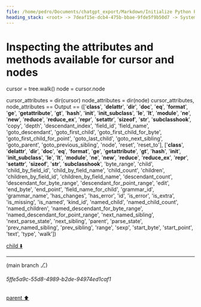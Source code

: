 ```yaml
---
file: /home/pedro/Documents/chatgpt_export/Markdown/Initialize Python Parser & Language.md
heading_stack: <root> -> 7deaf15e-dcb4-475b-bbae-9fde5f9b50d7 -> System -> 5a6cae08-3bad-4a1b-92fc-266c59c03560 -> System -> aaa2ddfa-521c-405d-b9e3-227ffc2bcaac -> User -> 6d8915d9-494c-4acc-8597-98c9519f6c8f -> Assistant -> 4aca064a-e9f9-44da-95a8-6f7790f3618d -> Tool -> 07a91a45-2df0-4247-a7c5-eed4c1d80d2b -> Assistant -> a2864381-72df-4235-b645-de3388a504fd -> Assistant -> 5241b676-ecc5-41db-bbd9-f39e12b4d5a1 -> Tool -> b69e85ff-b1d6-4f22-bd95-b04a7e6ce8ee -> Assistant -> 1ebaf51c-ef90-4949-b253-25e3ee987df6 -> Tool -> 381527fc-babd-4be9-969a-d2ebed211701 -> Assistant -> f601a97e-f099-45d4-be5f-598badf44a95 -> Assistant -> 83fd203e-51af-4b0c-81a1-92af3cbedb35 -> Tool -> Initialize the Python parser -> Initialize the Python language -> 84085495-982f-479e-8504-be9132565200 -> Assistant -> 112ef432-f042-4644-8473-d144a0323889 -> Tool -> Initialize the Python parser -> Initialize the Python language -> 22effdc1-4c81-4317-91f1-b4bd610aa167 -> Assistant -> aaa2384a-7544-4fc6-8884-faf486622cf7 -> User -> 15e08f20-977e-499c-bfea-715ce1340cc0 -> Assistant -> fa9b0b83-b196-476f-b7ab-5bf63b9791f9 -> Tool -> f1156b46-ce25-4151-91fa-5a8141140ed2 -> Assistant -> f91742da-795a-4e45-9cf6-bf02109c0188 -> Tool -> 22676854-cd22-4df5-8f29-984c26bf0c71 -> Assistant -> aaa2fdf0-aa28-4ae5-a22c-078f41d33d1a -> User -> 7db55174-8c04-4801-b8e1-84002b6ddfaa -> Assistant -> a61ef022-1744-476d-8329-9c9411e7a815 -> Tool -> Sample Python code to parse -> Parse the sample code -> Populate the graph from the parsed tree -> c1d5451e-6317-4afb-9720-e520d2a9785f -> Assistant -> abd939df-a4e5-4f2c-8d25-4b8e518e0494 -> Assistant -> d5796adb-2f66-48ac-87fa-bf75a1fa6415 -> Tool -> 343afa4e-97b7-4599-aa28-b764b928c7bb -> Assistant -> 383a9c3f-84ae-40df-b706-ce1ed2b74f84 -> Tool -> Re-parse the sample code and populate the graph -> 52d6e2ff-fbba-4e67-93d8-524334d91be1 -> Assistant -> aaa2222b-d232-438a-8c33-48021ee3a285 -> User -> 958210e5-c4a5-4605-a17b-a35dda0f5242 -> Assistant -> 288e3d89-0794-4dde-9bf7-895df8e17bbe -> Tool -> Create a PyGraphviz graph from the NetworkX graph -> Render the graph to a file (e.g., in PNG format) -> Display the graph -> f516208e-bae4-4871-9d3e-b6ad4762dc49 -> Assistant -> aaa2732e-5e79-4dc2-9613-99c043e3c706 -> User -> 99421392-1bb4-4186-9d14-4488e0c305eb -> Assistant -> 470d49c7-878e-4cef-90f8-640678daa2dc -> Tool -> 313b6c7f-56c6-42a8-97d6-0db079584b95 -> Assistant -> aaa2a360-11d9-433e-94fe-69101b893874 -> User -> 7af70387-4a4b-49b7-b4bc-3fade32bdb17 -> Assistant -> b940bc76-156b-42e4-9f5f-da8967dc758c -> Tool -> Draw the graph using NetworkX and Matplotlib -> 3feea083-a66e-46bc-a6d4-2b9be856b985 -> Assistant -> aaa2d47b-0096-400f-8df1-aa18edafe17f -> User -> e82f0842-2f3d-4ea7-88a3-ba5662dc4e62 -> Assistant -> 2853c69e-8213-4bc4-97a2-90f350a0d238 -> Tool -> Check the number of nodes and edges in the graph -> b028bb45-f20b-4064-b5af-83514af7a71d -> Assistant -> 26fefdce-9798-4768-b5ce-88c6b86d5d07 -> Assistant -> 1f782304-2ad4-4025-99f5-b8427889fdf0 -> Tool -> Debugging the populate_graph_from_tree function -> Re-parse the sample code and debug the graph population -> 60c50ef1-46c4-4681-a922-7b389db5a669 -> Assistant -> ecbae99b-9859-4115-bdcc-f9f2bc96f3fa -> Assistant -> d4a73855-6642-477f-a11c-688796fb0290 -> Tool -> Modify the function to generate unique node IDs -> Re-parse the sample code and populate the graph -> 34a197b9-c4df-44d6-9f20-aa6ada06e183 -> Assistant -> bf18c817-f518-4e95-8da7-66681f3dfa50 -> Tool -> Check the number of nodes and edges in the graph again -> 1daaa1b9-00a7-4386-a15e-10bbdee43568 -> Assistant -> e8c16dc8-7b90-4892-b2bd-cf11f563a696 -> Assistant -> b813f712-67b6-4da9-824a-5e99d8640154 -> Tool -> Draw the graph using NetworkX and Matplotlib -> 32090443-d81c-40be-a3ac-2f41ed9ac5d4 -> Assistant -> aaa27605-2e13-4ad6-9dc4-b3cb0fff11c8 -> User -> 494e83b7-8dbe-42ee-b9f9-dd8328b2aa10 -> Assistant -> cb37e09d-545f-4333-a6ce-8f2c8b62e676 -> Tool -> Inspecting the attributes and methods available for cursor and nodes
---
```

# Inspecting the attributes and methods available for cursor and nodes
cursor = tree.walk()
node = cursor.node

cursor_attributes = dir(cursor)
node_attributes = dir(node)
cursor_attributes, node_attributes
== Output ==
(['__class__',
  '__delattr__',
  '__dir__',
  '__doc__',
  '__eq__',
  '__format__',
  '__ge__',
  '__getattribute__',
  '__gt__',
  '__hash__',
  '__init__',
  '__init_subclass__',
  '__le__',
  '__lt__',
  '__module__',
  '__ne__',
  '__new__',
  '__reduce__',
  '__reduce_ex__',
  '__repr__',
  '__setattr__',
  '__sizeof__',
  '__str__',
  '__subclasshook__',
  'copy',
  'depth',
  'descendant_index',
  'field_id',
  'field_name',
  'goto_descendant',
  'goto_first_child',
  'goto_first_child_for_byte',
  'goto_first_child_for_point',
  'goto_last_child',
  'goto_next_sibling',
  'goto_parent',
  'goto_previous_sibling',
  'node',
  'reset',
  'reset_to'],
 ['__class__',
  '__delattr__',
  '__dir__',
  '__doc__',
  '__eq__',
  '__format__',
  '__ge__',
  '__getattribute__',
  '__gt__',
  '__hash__',
  '__init__',
  '__init_subclass__',
  '__le__',
  '__lt__',
  '__module__',
  '__ne__',
  '__new__',
  '__reduce__',
  '__reduce_ex__',
  '__repr__',
  '__setattr__',
  '__sizeof__',
  '__str__',
  '__subclasshook__',
  'byte_range',
  'child',
  'child_by_field_id',
  'child_by_field_name',
  'child_count',
  'children',
  'children_by_field_id',
  'children_by_field_name',
  'descendant_count',
  'descendant_for_byte_range',
  'descendant_for_point_range',
  'edit',
  'end_byte',
  'end_point',
  'field_name_for_child',
  'grammar_id',
  'grammar_name',
  'has_changes',
  'has_error',
  'id',
  'is_error',
  'is_extra',
  'is_missing',
  'is_named',
  'kind_id',
  'named_child',
  'named_child_count',
  'named_children',
  'named_descendant_for_byte_range',
  'named_descendant_for_point_range',
  'next_named_sibling',
  'next_parse_state',
  'next_sibling',
  'parent',
  'parse_state',
  'prev_named_sibling',
  'prev_sibling',
  'range',
  'sexp',
  'start_byte',
  'start_point',
  'text',
  'type',
  'walk'])



[child ⬇️](#5ffe5a9c-55d8-4989-b2de-94974ed1caf1)

---

(main branch ⎇)
###### 5ffe5a9c-55d8-4989-b2de-94974ed1caf1
[parent ⬆️](#cb37e09d-545f-4333-a6ce-8f2c8b62e676)
